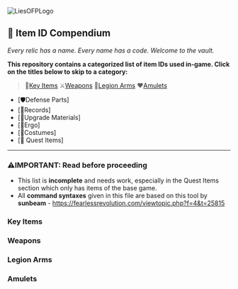 ![LiesOFPLogo](https://www.liesofp.com/_next/image?url=https%3A%2F%2Fwww.datocms-assets.com%2F150395%2F1737984357-image-2-2.png&w=256&q=100)
## 🧭 Item ID Compendium
_Every relic has a name. Every name has a code. Welcome to the vault._

**This repository contains a categorized list of item IDs used in-game. Click on the titles below to skip to a category:**
> 🔑[Key Items](#key-items) ⚔️[Weapons](#weapons) 🦾[Legion Arms](#legion-arms) ♥️[Amulets](#amulets)
  - [🛡️Defense Parts]
  - [📀Records]
  - [🌙Upgrade Materials]
  - [💎Ergo]
  - [🧥Costumes]
  - [📜 Quest Items]

---
### ⚠️IMPORTANT: Read before proceeding
- This list is **incomplete** and needs work, especially in the Quest Items section which only has items of the base game.
- All **command syntaxes** given in this file are based on this tool by **sunbeam** - https://fearlessrevolution.com/viewtopic.php?f=4&t=25815

### Key Items
### Weapons
### Legion Arms
### Amulets

